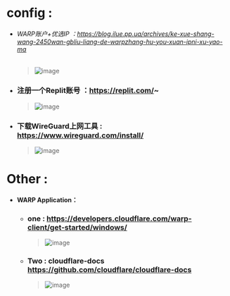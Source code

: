 # config :
 * ###### WARP账户+优选IP ：https://blog.ilue.pp.ua/archives/ke-xue-shang-wang-2450wan-gbliu-liang-de-warpzhang-hu-you-xuan-ipni-xu-yao-ma
     > ![image](https://github.com/user-attachments/assets/edcb2864-0ee1-489c-b462-5ab10bb210ee)

 * ### 注册一个Replit账号 ：https://replit.com/~
    > ![image](https://github.com/user-attachments/assets/78738c0d-e7cd-4b5f-a476-61504b7d9aa8)

 * ### 下载WireGuard上网工具 : https://www.wireguard.com/install/
   > ![image](https://github.com/user-attachments/assets/4cde2314-5fbf-4e3e-bf3f-729a165273bc)

# Other :
 * #### WARP Application：
     * ### one : https://developers.cloudflare.com/warp-client/get-started/windows/
         > ![image](https://github.com/user-attachments/assets/1500b738-e5b1-4bbd-9cf7-d52cf81fd106)
         
    * ### Two : cloudflare-docs https://github.com/cloudflare/cloudflare-docs
        > ![image](https://github.com/user-attachments/assets/6811dd93-b780-4771-97bd-58e1722dce79)
